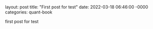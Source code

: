 layout: post
title: "First post for test"
date: 2022-03-18 06:46:00 -0000
categories: quant-book




first post for test